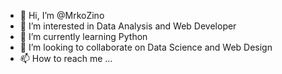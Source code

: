 - 👋 Hi, I’m @MrkoZino
- 👀 I’m interested in Data Analysis and Web Developer
- 🌱 I’m currently learning Python
- 💞️ I’m looking to collaborate on Data Science and Web Design
- 📫 How to reach me ...

<!---
MrkoZino/MrkoZino is a ✨ special ✨ repository because its `README.md` (this file) appears on your GitHub profile.
You can click the Preview link to take a look at your changes.
--->
